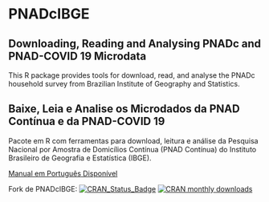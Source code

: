 # PNADcIBGE
## Downloading, Reading and Analysing PNADc and PNAD-COVID 19 Microdata

This R package provides tools for download, read, and analyse the PNADc	household survey from Brazilian Institute of Geography and Statistics.

## Baixe, Leia e Analise os Microdados da PNAD Contínua e da PNAD-COVID 19

Pacote em R com ferramentas para download, leitura e análise da Pesquisa Nacional por Amostra de Domicílios Contínua (PNAD Contínua) do Instituto Brasileiro de Geografia e Estatística (IBGE).

[Manual em Português Disponível](https://rpubs.com/BragaDouglas/335574)

Fork de PNADcIBGE:
[![CRAN_Status_Badge](http://www.r-pkg.org/badges/version/PNADcIBGE)](https://cran.r-project.org/package=PNADcIBGE) [![CRAN monthly downloads](http://cranlogs.r-pkg.org/badges/PNADcIBGE "CRAN monthly downloads")](https://cran.r-project.org/package=PNADcIBGE)

